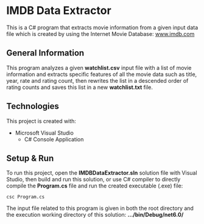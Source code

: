 # IMDB Data Extractor
This is a C# program that extracts movie information from a given input data file which is created by using the Internet Movie Database: www.imdb.com

## General Information
This program analyzes a given **watchlist.csv** input file with a list of movie information and extracts specific features of all the movie data such as title, year, rate and rating count, then rewrites the list in a descended order of rating counts and saves this list in a new **watchlist.txt** file.

## Technologies
This project is created with:
* Microsoft Visual Studio
  * C# Console Application

## Setup & Run
To run this project, open the **IMDBDataExtractor.sln** solution file with Visual Studio, then build and run this solution, or use C# compiler to directly compile the **Program.cs** file and run the created executable (.exe) file:
```
csc Program.cs
```
The input file related to this program is given in both the root directory and the execution working directory of this solution: **.../bin/Debug/net6.0/**
